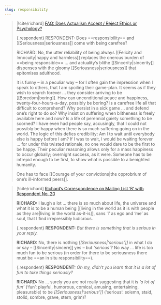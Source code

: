 ```yaml
---
slug: responsibility
---
```

> [!cite/richard] [FAQ: Does Actualism Accept / Reject Ethics or Psychology?](https://actualfreedom.com.au/sundry/frequentquestions/FAQ22a.htm)
> 
> {.respondent}
> RESPONDENT: Does ==responsibility== and [[Seriousness|seriousness]] come with being carefree?
> 
> RICHARD: No, the utter reliability of being always [[Felicity and Innocuity|happy and harmless]] replaces the onerous burden of ==being responsible== ... and actuality’s blithe [[Sincerity|sincerity]] dispenses with the gloomy [[Seriousness|seriousness]] that epitomises adulthood.
>
> It is funny – in a peculiar way – for I often gain the impression when I speak to others, that I am spoiling their game-plan. It seems as if they wish to search forever ... they consider arriving to be [[Boredom|boring]]. How can unconditional peace and happiness, twenty-four-hours-a-day, possibly be boring? Is a carefree life all that difficult to comprehend? Why persist in a sick game ... and defend one’s right to do so? Why insist on suffering when blitheness is freely available here and now? Is a life of perennial gaiety something to be scorned? I have even had people say, accusingly, that I could not possibly be happy when there is so much suffering going on in the world. The logic of this defies credibility: Am I to wait until everybody else is happy before I am? If I was to wait, I would be waiting forever ... for under this twisted rationale, no one would dare to be the first to be happy. Their peculiar reasoning allows only for a mass happiness to occur globally; overnight success, as it were. Someone has to be intrepid enough to be first, to show what is possible to a benighted humanity.
> 
> One has to face [[Courage of your convictions|the opprobrium of one’s ill-informed peers]].


> [!cite/richard] [Richard’s Correspondence on Mailing List ‘B’ with Respondent No. 20](https://actualfreedom.com.au/richard/listbcorrespondence/listb20d.htm)
> 
> **RICHARD:** I laugh a lot ... there is so much about life, the universe and what it is to be a human being [[living in the world as it is with people as they are|living in the world as-it-is]], sans ‘I’ as ego and ‘me’ as soul, that I find irrepressibly ludicrous.
> 
> {.respondent}
> **RESPONDENT:** _But there is something that is serious in your reply._
> 
> **RICHARD:** No, there is nothing _[[Seriousness|‘serious’]]_ in what I do or say – [[Sincerity|sincere]] yes – but _‘serious’_? No way ... life is too much fun to be serious (in order for there to be seriousness there must be ==an in situ responsibility==).
> 
> {.respondent}
> **RESPONDENT:** _Oh my, didn’t you learn that it is a lot of fun to take things seriously?_
> 
> **RICHARD:** No ... surely you are not really suggesting that it is _‘a lot of fun’_ (‘fun’: playful, humorous, comical, amusing, entertaining, pleasurable) to be _[[Seriousness|‘serious’]]_ (‘serious’: solemn, staid, stolid, sombre, grave, stern, grim)?